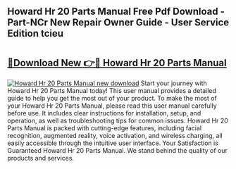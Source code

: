 ## Howard Hr 20 Parts Manual Free Pdf Download - Part-NCr New Repair Owner Guide - User Service Edition tcieu

# <h2><a href="http://bc84797.oget.top/?id=Howard+Hr+20+Parts+Manual">🔗Download New 👉🔴 Howard Hr 20 Parts Manual</a></h2>

[![Howard Hr 20 Parts Manual new download](https://i.imgur.com/5g1atiW.png)](http://bc84797.oget.top/?id=Howard+Hr+20+Parts+Manual)
Start your journey with Howard Hr 20 Parts Manual today! This user manual provides a detailed guide to help you get the most out of your product. To make the most of your Howard Hr 20 Parts Manual, please read this user manual carefully before use. It includes clear instructions for installation, setup, and operation, as well as troubleshooting tips for common issues. Howard Hr 20 Parts Manual is packed with cutting-edge features, including facial recognition, augmented reality, voice activation, and wireless charging, all easily accessible through the intuitive user interface. Your Satisfaction is Guaranteed Howard Hr 20 Parts Manual. We stand behind the quality of our products and services.
